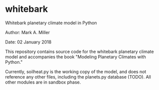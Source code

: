 # whitebark
Whitebark planetary climate model in Python

Author: Mark A. Miller

Date: 02 January 2018

This repository contains source code for the whitebark planetary climate model and accompanies the book "Modeling Planetary Climates with Python."

Currently, soilheat.py is the working copy of the model, and does not reference any other files, including the planets.py database (TODO). All other modules are in sandbox phase.